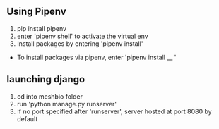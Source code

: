 ## Using Pipenv 
1) pip install pipenv 
2) enter 'pipenv shell' to activate the virtual env 
3) Install packages by entering 'pipenv install' 

- To install packages via pipenv, enter 'pipenv install __ ' 

## launching django 
1) cd into meshbio folder 
2) run 'python manage.py runserver' 
3) If no port specified after 'runserver', server hosted at port 8080 by default 